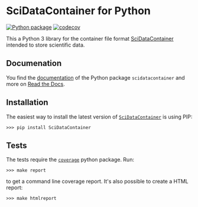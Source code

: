 # SciDataContainer for Python

[![Python package](https://github.com/SciDataContainer/SciDataContainer/actions/workflows/python-package.yml/badge.svg)](https://github.com/SciDataContainer/SciDataContainer/actions/workflows/python-package.yml)
[![codecov](https://codecov.io/gh/SciDataContainer/SciDataContainer/branch/main/graph/badge.svg?token=Q8QSUX2YQM)](https://codecov.io/gh/SciDataContainer/SciDataContainer)

This a Python 3 library for the container file format [SciDataContainer](https://github.com/reincas/scidatacontainer) intended to store scientific data.

## Documenation

You find the [documentation](https://scidatacontainer.readthedocs.io/en/latest/python_library) of the Python package `scidatacontainer` and more on [Read the Docs](https://readthedocs.org/).

## Installation

The easiest way to install the latest version of [`SciDataContainer`](https://pypi.org/project/scidatacontainer/) is using PIP:
```
>>> pip install SciDataContainer
```

## Tests

The tests require the [`coverage`](https://pypi.org/project/coverage/) python package. Run:
```
>>> make report
```
to get a command line coverage report. It's also possible to create a HTML report:
```
>>> make htmlreport
```

